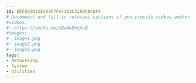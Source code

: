 ```yaml
---
id: EEC889D32E2A4F7FA7153C32B0C048F6
# Uncomment and fill in relevant sections if you provide videos and/or images
#videos:
#- https://youtu.be/dQw4w9WgXcQ
#images:
#- image1.png
#- image2.png
#- image3.png
tags:
- Networking
- System
- Utilities
---
```


